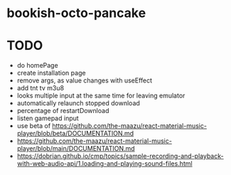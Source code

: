 # bookish-octo-pancake

# TODO

- do homePage
- create installation page
- remove args, as value changes with useEffect
- add tnt tv m3u8
- looks multiple input at the same time for leaving emulator
- automatically relaunch stopped download
- percentage of restartDownload
- listen gamepad input
- use beta of https://github.com/the-maazu/react-material-music-player/blob/beta/DOCUMENTATION.md
- https://github.com/the-maazu/react-material-music-player/blob/main/DOCUMENTATION.md
- https://dobrian.github.io/cmp/topics/sample-recording-and-playback-with-web-audio-api/1.loading-and-playing-sound-files.html